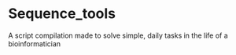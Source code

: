 # Sequence_tools
A script compilation made to solve simple, daily tasks in the life of a bioinformatician
